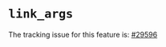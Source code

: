 # `link_args`

The tracking issue for this feature is: [#29596]

[#29596]: https://github.com/rust-lang/rust/issues/29596



